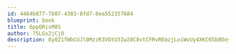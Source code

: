 ```yaml
---
id: 4464b877-7b07-4383-8fd7-8ea552157684
blueprint: book
title: 6ppQRisM8S
author: 75LGs2jCjO
description: 8y0Z1fWbCUJl0MzzR3VOtU3Iw28C8vtCFRvREmzjLoiWvUy4XKC65b0OoyOAY2014KxAczA0zPK4wvPnCauUpv75gGybyCIOUQTs
---
```

